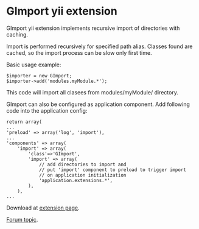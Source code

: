 GImport yii extension
============================================

GImport yii extension implements recursive import of directories with caching.

Import is performed recursively for specified path alias. Classes found are cached, so the import process can be slow only first time.

Basic usage example:

    $importer = new GImport;
    $importer->add('modules.myModule.*');

This code will import all clasees from modules/myModule/ directory.

GImport can also be configured as application component. Add following code into the application config:

    return array(
    ...
    'preload' => array('log', 'import'),
    ...
    'components' => array(
        'import' => array(
            'class'=>'GImport',
            'import' => array(
                // add directories to import and
                // put 'import' component to preload to trigger import
                // on application initialization
                'application.extensions.*',
            ),
        ),
    ...


Download at [extension page](http://www.yiiframework.com/extension/gimport/).

[Forum topic](http://www.yiiframework.com/forum/index.php/topic/36445-extension-gimport/).

